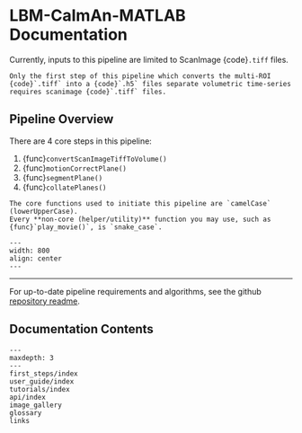# LBM-CaImAn-MATLAB Documentation

Currently, inputs to this pipeline are limited to ScanImage {code}`.tiff` files.

```{note} 
Only the first step of this pipeline which converts the multi-ROI {code}`.tiff` into a {code}`.h5` files separate volumetric time-series requires scanimage {code}`.tiff` files.
```

## Pipeline Overview

There are 4 core steps in this pipeline:

1. {func}`convertScanImageTiffToVolume()`
2. {func}`motionCorrectPlane()`
3. {func}`segmentPlane()`
4. {func}`collatePlanes()`

```{note}
The core functions used to initiate this pipeline are `camelCase` (lowerUpperCase).
Every **non-core (helper/utility)** function you may use, such as {func}`play_movie()`, is `snake_case`.

```

```{thumbnail} _images/assembly_stripped.svg
---
width: 800
align: center
---

```

----------------

For up-to-date pipeline requirements and algorithms, see the github [repository readme](https://github.com/MillerBrainObservatory/LBM-CaImAn-MATLAB/tree/master?tab=readme-ov-file#light-beads-microscopy-lbm-pipeline-caiman-matlab).

## Documentation Contents

```{toctree}
---
maxdepth: 3
---
first_steps/index
user_guide/index
tutorials/index
api/index
image_gallery
glossary
links

```
